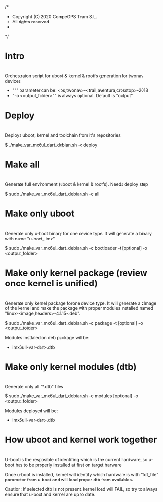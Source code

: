 /*
 * Copyright (C) 2020 CompeGPS Team S.L.
 * All rights reserved
 *
 */


# #############################################################
# Intro
# #############################################################
Orchestraion script for uboot & kernel & rootfs generation for twonav devices

- "<device>"" parameter can be: <os,twonav>-<trail,aventura,crosstop>-2018
- "-o <output_folder>"" is always optional. Default is "output"

# #############################################################
# Deploy 
# #############################################################

Deploys uboot, kernel and toolchain from it's repositories

$ ./make_var_mx6ul_dart_debian.sh -c deploy

# #############################################################
# Make all
# #############################################################

Generate full environment (uboot & kernel & rootfs). Needs deploy step

$ sudo ./make_var_mx6ul_dart_debian.sh -c all

# #############################################################
# Make only uboot
# #############################################################

Generate only u-boot binary for one device type. It will generate a binary with name "u-boot_<device>.imx".

$ sudo ./make_var_mx6ul_dart_debian.sh -c bootloader -t <device> [optional] -o <output_folder>

# #############################################################
# Make only kernel package (review once kernel is unified)
# #############################################################

Generate only kernel package forone device type. It will generate a zImage of the kernel and make the package with proper modules installed named "linux-<image,headers>-4.1.15-<device>.deb".

$ sudo ./make_var_mx6ul_dart_debian.sh -c package -t <device> [optional] -o <output_folder>

Modules instlaled on deb package will be:

- imx6ull-var-dart-<device>.dtb

# #############################################################
# Make only kernel modules (dtb)
# #############################################################

Generate only all  "*.dtb" files

$ sudo ./make_var_mx6ul_dart_debian.sh -c modules [optional] -o <output_folder>

Modules deployed will be:

- imx6ull-var-dart-<device>.dtb

# #############################################################
# How uboot and kernel work together
# #############################################################

U-boot is the resposible of identifing which <device> is the current hardware, so u-boot has to be properly installed at first on target harware.

Once u-boot is installed, kernel will identify which hardware is with "fdt_file" parameter from u-boot and will load proper dtb from availables.

Caution: If selected dtb is not present, kernel load will FAIL, so try to always ensure that u-boot and kernel are up to date.